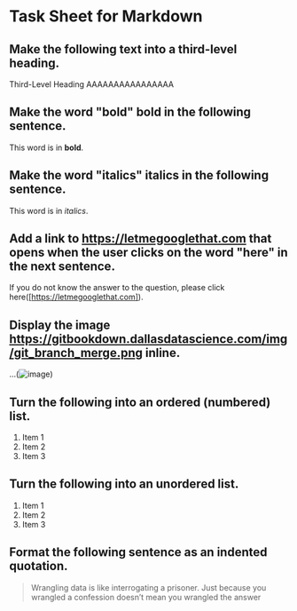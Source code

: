 # Task Sheet for Markdown

## Make the following text into a third-level heading. 

Third-Level Heading
AAAAAAAAAAAAAAAA
## Make the word "bold" bold in the following sentence. 

This word is in **bold**.

## Make the word "italics" italics in the following sentence. 

This word is in _italics_. 

## Add a link to https://letmegooglethat.com that opens when the user clicks on the word "here" in the next sentence. 

If you do not know the answer to the question, please click here([https://letmegooglethat.com]). 

## Display the image https://gitbookdown.dallasdatascience.com/img/git_branch_merge.png inline. 

...(![image](https://gitbookdown.dallasdatascience.com/img/git_branch_merge.png))

## Turn the following into an ordered (numbered) list. 

1. Item 1
2. Item 2
3. Item 3

## Turn the following into an unordered list.

1. Item 1
3. Item 2
2. Item 3

## Format the following sentence as an indented quotation.

> Wrangling data is like interrogating a prisoner. Just because you wrangled a confession doesn’t mean you wrangled the answer